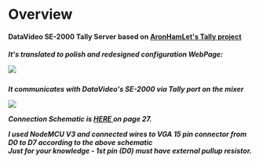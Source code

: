 <h1>Overview</h1>
<h4>
  DataVideo SE-2000 Tally Server based on  
  <a href="https://github.com/AronHetLam/ATEM_tally_light_with_ESP8266">AronHamLet's Tally project</a> 
</h4>
<h5>It's translated to polish and redesigned configuration WebPage:
  <p>
  <p>
    <img src="https://github.com/Dodo765/datavideo/blob/main/img/web.png">
  </p>
</h5>
<h5>It communicates with DataVideo's SE-2000 via Tally port on the mixer
  <p></p>
  <p>
    <img src="https://github.com/Dodo765/datavideo/blob/main/img/Datavideo.jpg">
  </p>
  <p></p>
  Connection Schematic is <a href="https://resource.holdan.co.uk/Datavideo/manuals/Datavideo_SE-2000.pdf"> HERE </a> on page 27.
  <p></p>
  <p>
    I used NodeMCU V3 and connected wires to VGA 15 pin connector from D0 to D7 according to the above schematic
    <br>
    Just for your knowledge - 1st pin (D0) must have external pullup resistor.
  </p>
</h5>

